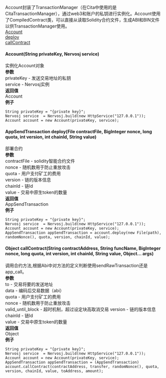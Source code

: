 Account封装了TransactionManager（在Cita中使用的是CitaTransactionManager），通过web3和账户的私钥进行实例化。Account使用了CompiledContract类，可以直接从读取Solidity合约文件，生成ABI和BIN文件以供TransactionManager使用。  
[Account](Account?id=accountstring-privatekey-nervosj-service)  
[deploy](Account?id=appsendtransaction-deployfile-contractfile-biginteger-nonce-long-quota-int-version-int-chainid-string-value)  
[callContract](Account?id=object-callcontractstring-contractaddress-string-funcname-biginteger-nonce-long-quota-int-version-int-chainid-string-value-object-args)  

#### Account(String privateKey, Nervosj service)
实例化Account对象   
<b>参数</b>  
privateKey - 发送交易地址的私钥  
service - Nervosj实例  
<b>返回值</b>  
Account  
<b>例子</b>  
```
String privateKey = "{private key}";
Nervosj service  = Nervosj.build(new HttpService("127.0.0.1"));
Account account = new Account(privateKey, service);
```
#### AppSendTransaction deploy(File contractFile, BigInteger nonce, long quota, int version, int chainId, String value)
部署合约  
<b>参数</b>  
contractFile - solidity智能合约文件  
nonce - 随机数用于防止重放攻击  
quota - 用户支付矿工的费用  
version - 链的版本信息  
chainId - 链Id  
value - 交易中原生token的数量   
<b>返回值</b>  
AppSendTransaction  
<b>例子</b>  
```
String privateKey = "{private key}";
Nervosj service  = Nervosj.build(new HttpService("127.0.0.1"));
Account account = new Account(privateKey, service);
AppSendTransaction appSendTransaction = account.deploy(new File(path), randomNonce(), quota, version, chainId, value);
```
#### Object callContract(String contractAddress, String funcName, BigInteger nonce, long quota, int version, int chainId, String value, Object... args)
调用合约方法,根据Abi中对方法的定义判断使用sendRawTransaction还是app_call。  
<b>参数</b>  
to - 交易将要的发送地址  
data - 编码后交易数据（abi）  
quota - 用户支付矿工的费用  
nonce - 随机数用于防止重放攻击  
valid_until_block - 超时机制，超过设定块高取消交易
version - 链的版本信息  
chainId - 链Id  
value - 交易中原生token的数量   
<b>返回值</b>  
Object  
<b>例子</b>  
```
String privateKey = "{private key}";
Nervosj service  = Nervosj.build(new HttpService("127.0.0.1"));
Account account = new Account(privateKey, service);
AppSendTransaction appSendTransaction = (AppSendTransaction) account.callContract(contractAddress, transfer, randomNonce(), quota, version, chainId, value, toAddress, amount);
```
